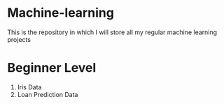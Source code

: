 # Machine-learning
This is the repository in which I will store all my regular machine learning projects
# Beginner Level
1) Iris Data
2) Loan Prediction Data
